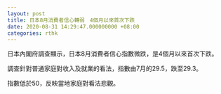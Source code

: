 ```yaml
---
layout: post
title: 日本8月消費者信心轉弱　4個月以來首次下跌
date: 2020-08-31 14:29:47.000000000 +08:00
categories: rthk
---
```


日本內閣府調查顯示，日本8月消費者信心指數微跌，是4個月以來首次下跌。

調查針對普通家庭對收入及就業的看法，指數由7月的29.5，跌至29.3。

指數低於50，反映當地家庭對看法悲觀。
